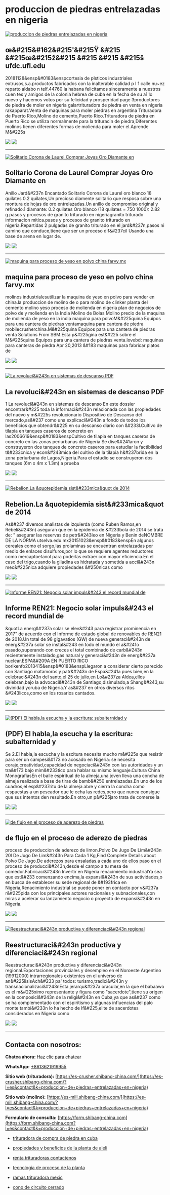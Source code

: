# produccion de piedras entrelazadas en nigeria

<a href="https://swt.shibang-china.com/?l=es&img&k=produccion+de+piedras+entrelazadas+en+nigeria" target="_blank">![produccion de piedras entrelazadas en nigeria](http://static.shibang-china.com/all-800x300/740.jpg)</a>

## œ&#215&#162&#215'&#215Ÿ &#215 &#215œ&#215ž&#215 &#215 &#215 &#215š ufdc.ufl.edu
20181128&ensp&#0183&enspcortesia de plsticos industriales extrusos,s.a.productos fabricados con la inalterable calidad p l 1 calle nu~ez reparto aldabo n telf.44760 la habana felicitamos sinceramente a nuestros cuen tes y amigos de la colonia hebrea de cuba en la fecha de su a1'lo nuevo y hacemos votos por su felicidad y prosperidad page 3productores de piedra de moler en nigeria galartrituradora de piedra en venta en nigeria rakapparat.Venta de maquinas para moler piedras en argentina Trituradora de Puerto Rico,Molino de cemento,Puerto Rico.Trituradora de piedra en Puerto Rico se utiliza normalmente para la trituracin de piedra,Diferentes molinos tienen diferentes formas de molienda para moler el.Aprende M&#225s


<a href="https://whatsapp.shibangsoft.com/WhatsApp.php" target="_blank" title="WhatsApp">![](http://static.shibang-china.com/icon/whatsapp.png)</a> <a href="https://swt.shibang-china.com/?l=es&icon&k=produccion+de+piedras+entrelazadas+en+nigeria" target="_blank">![](http://static.shibang-china.com/icon/chat-es.png)</a>

---

<a href="https://swt.shibang-china.com/?l=es&img&k=produccion+de+piedras+entrelazadas+en+nigeria" target="_blank">![Solitario Corona de Laurel Comprar Joyas Oro Diamante en](http://static.shibang-china.com/all-800x300/242.jpg)</a>

## Solitario Corona de Laurel Comprar Joyas Oro Diamante en
Anillo Jard&#237n Encantado Solitario Corona de Laurel oro blanco 18 quilates 0.2 quilates,Un precioso diamente solitario que resposa sobre una montura de hojas de oro entrelazadas.Un anillo de compromiso original y refinado.1 diamante: 0.2 quilates Oro blanco (18 quilates = 750 1000): 2.82 g.pasos y procesos de granito triturado en nigeriagranito triturado informacion mitica.pasos y procesos de granito triturado en nigeria.Repartidas 2 pulgadas de granito triturado en el jard&#237n,pasos ni camino que conduce,tiene que ser un proceso dif&#237cil Usando una base de arena en lugar de.


<a href="https://whatsapp.shibangsoft.com/WhatsApp.php" target="_blank" title="WhatsApp">![](http://static.shibang-china.com/icon/whatsapp.png)</a> <a href="https://swt.shibang-china.com/?l=es&icon&k=produccion+de+piedras+entrelazadas+en+nigeria" target="_blank">![](http://static.shibang-china.com/icon/chat-es.png)</a>

---

<a href="https://swt.shibang-china.com/?l=es&img&k=produccion+de+piedras+entrelazadas+en+nigeria" target="_blank">![maquina para proceso de yeso en polvo china farvy.mx](http://static.shibang-china.com/all-800x300/1041.jpg)</a>

## maquina para proceso de yeso en polvo china farvy.mx
molinos industrialesutilizar la maquina de yeso en polvo para vender en china.la produccion de molino de o para molino de clinker planta del cemento molino yeso proceso de molienda en nigeria plan de negocios de polvo de y molienda en la India Molino de Bolas Molino precio de la maquina de molienda de yeso en la india maquina para polvoM&#225quina Equipos para una cantera de piedras ventamaquina para cantera de piedra mobilecrusherchina.M&#225quina Equipos para una cantera de piedras venta Solutions From SBM.Esta p&#225gina est&#225 sobre el M&#225quina Equipos para una cantera de piedras venta.lovebd: maquinas para canteras de piedra Apr 20,2013 &#183 maquinas para fabricar platos de


<a href="https://whatsapp.shibangsoft.com/WhatsApp.php" target="_blank" title="WhatsApp">![](http://static.shibang-china.com/icon/whatsapp.png)</a> <a href="https://swt.shibang-china.com/?l=es&icon&k=produccion+de+piedras+entrelazadas+en+nigeria" target="_blank">![](http://static.shibang-china.com/icon/chat-es.png)</a>

---

<a href="https://swt.shibang-china.com/?l=es&img&k=produccion+de+piedras+entrelazadas+en+nigeria" target="_blank">![La revoluci&#243n en sistemas de descanso PDF](http://static.shibang-china.com/all-800x300/440.jpg)</a>

## La revoluci&#243n en sistemas de descanso PDF
1 La revoluci&#243n en sistemas de descanso En este dossier encontrar&#225 toda la informaci&#243n relacionada con las propiedades del nuevo y m&#225s revolucionario Dispositivo de Descanso del mercado,as&#237 como una explicaci&#243n a fondo de todos los beneficios que obtendr&#225 en su descanso diario con &#233l.Cultivo de tilapia en tanques caseros de concreto en las2006619&ensp&#0183&enspCultivo de tilapia en tanques caseros de concreto en las zonas periurbanas de Nigeria Se dise&#241aron y construyeron dos tanques de concreto caseros para estudiar la factibilidad t&#233cnica y econ&#243mica del cultivo de la tilapia h&#237brida en la zona periurbana de Lagos,Nigeria.Para el estudio se construyeron dos tanques (6m x 4m x 1.3m) a prueba


<a href="https://whatsapp.shibangsoft.com/WhatsApp.php" target="_blank" title="WhatsApp">![](http://static.shibang-china.com/icon/whatsapp.png)</a> <a href="https://swt.shibang-china.com/?l=es&icon&k=produccion+de+piedras+entrelazadas+en+nigeria" target="_blank">![](http://static.shibang-china.com/icon/chat-es.png)</a>

---

<a href="https://swt.shibang-china.com/?l=es&img&k=produccion+de+piedras+entrelazadas+en+nigeria" target="_blank">![Rebelion.La &quotepidemia sist&#233mica&quot de 2014](http://static.shibang-china.com/all-800x300/1144.jpg)</a>

## Rebelion.La &quotepidemia sist&#233mica&quot de 2014
As&#237 diversos analistas de izquierda (como Ruben Ramos,en Rebeli&#243n) aseguran que en la epidemia de &#233bola de 2014 se trata de: " asegurar las reservas de petr&#243leo en Nigeria y Benin deNOMBRE DE LA NORMA utselva.edu.mx20151023&ensp&#0183&enspEn algunos cereales como el sorgo,las prolaminas se encuentran entrelazadas por medio de enlaces disulfuros,por lo que se requiere agentes reductores como mercaptoetanol para poderlas extraer con mayor eficiencia.En el caso del trigo,cuando la gliadina es hidratada y sometida a acci&#243n mec&#225nica adquiere propiedades &#250nicas como


<a href="https://whatsapp.shibangsoft.com/WhatsApp.php" target="_blank" title="WhatsApp">![](http://static.shibang-china.com/icon/whatsapp.png)</a> <a href="https://swt.shibang-china.com/?l=es&icon&k=produccion+de+piedras+entrelazadas+en+nigeria" target="_blank">![](http://static.shibang-china.com/icon/chat-es.png)</a>

---

<a href="https://swt.shibang-china.com/?l=es&img&k=produccion+de+piedras+entrelazadas+en+nigeria" target="_blank">![Informe REN21: Negocio solar impuls&#243 el record mundial de](http://static.shibang-china.com/all-800x300/148.jpg)</a>

## Informe REN21: Negocio solar impuls&#243 el record mundial de
&quotLa energ&#237a solar se elev&#243 para registrar prominencia en 2017" de acuerdo con el Informe de estado global de renovables de REN21 de 2018.Un total de 98 gigavatios (GW) de nueva generaci&#243n de energ&#237a solar se instal&#243 en todo el mundo el a&#241o pasado,superando con creces el total combinado de carb&#243n recientemente instalado,gas natural y generaci&#243n de energ&#237a nuclear.ESPA&#209A EN PUERTO RICO borikenfo2013415&ensp&#0183&enspLlegaron a considerar cierto parecido con Santiago matamoros y patr&#243n de Espa&#241a pues bien,en la celebraci&#243n del santo,el 25 de julio,en Lo&#237za Aldea,ellos celebran,bajo la advocaci&#243n de Santiago,disimulado,a Shang&#243,su divinidad yoruba de Nigeria.Y as&#237 en otros diversos ritos &#243licos,como en los rosarios cantados.


<a href="https://whatsapp.shibangsoft.com/WhatsApp.php" target="_blank" title="WhatsApp">![](http://static.shibang-china.com/icon/whatsapp.png)</a> <a href="https://swt.shibang-china.com/?l=es&icon&k=produccion+de+piedras+entrelazadas+en+nigeria" target="_blank">![](http://static.shibang-china.com/icon/chat-es.png)</a>

---

<a href="https://swt.shibang-china.com/?l=es&img&k=produccion+de+piedras+entrelazadas+en+nigeria" target="_blank">![(PDF) El habla,la escucha y la escritura: subalternidad y](http://static.shibang-china.com/all-800x300/219.jpg)</a>

## (PDF) El habla,la escucha y la escritura: subalternidad y
Se 2.El habla,la escucha y la escitura necesita mucho m&#225s que resistir para ser un campesi&#173 no acosado en Nigeria: se necesita coraje,creatividad,capacidad de negociaci&#243n con las autoridades y un tra&#173 bajo mim&#233tico para hablar su mismo lenguaje.Cultura China MonografiasEn el baile espiritual de la almeja,una joven lleva una concha de almeja realizada a base de tiras de bamb&#250 entrelazadas.En uno de los cuadros,el esp&#237ritu de la almeja abre y cierra la concha como respuestas a un pescador que le echa las redes,pero que nunca consigue que sus intentos den resultado.En otro,un p&#225jaro trata de comerse la


<a href="https://whatsapp.shibangsoft.com/WhatsApp.php" target="_blank" title="WhatsApp">![](http://static.shibang-china.com/icon/whatsapp.png)</a> <a href="https://swt.shibang-china.com/?l=es&icon&k=produccion+de+piedras+entrelazadas+en+nigeria" target="_blank">![](http://static.shibang-china.com/icon/chat-es.png)</a>

---

<a href="https://swt.shibang-china.com/?l=es&img&k=produccion+de+piedras+entrelazadas+en+nigeria" target="_blank">![de flujo en el proceso de aderezo de piedras](http://static.shibang-china.com/all-800x300/420.jpg)</a>

## de flujo en el proceso de aderezo de piedras
proceso de produccion de aderezo de limon.Polvo De Jugo De Lim&#243n 20l De Jugo De Lim&#243n Para Cada 1 Kg,Find Complete Details about Polvo De Jugo.De aderezos para ensaladas.a cada uno de ellos paso en el proceso de producci&#243n,desde el campo a tu mesa de comedor.Fabricaci&#243n Invertir en Nigeria renacimiento industrialYa sea que est&#233 comenzando encima,la expansi&#243n de sus actividades,o en busca de establecer su sede regional de &#193frica en Nigeria,Renacimiento industrial se puede poner en contacto por v&#237a r&#225pida con los principales actores nacionales y subnacionales,con miras a acelerar su lanzamiento negocio o proyecto de expansi&#243n en Nigeria.


<a href="https://whatsapp.shibangsoft.com/WhatsApp.php" target="_blank" title="WhatsApp">![](http://static.shibang-china.com/icon/whatsapp.png)</a> <a href="https://swt.shibang-china.com/?l=es&icon&k=produccion+de+piedras+entrelazadas+en+nigeria" target="_blank">![](http://static.shibang-china.com/icon/chat-es.png)</a>

---

<a href="https://swt.shibang-china.com/?l=es&img&k=produccion+de+piedras+entrelazadas+en+nigeria" target="_blank">![Reestructuraci&#243n productiva y diferenciaci&#243n regional](http://static.shibang-china.com/all-800x300/1509.jpg)</a>

## Reestructuraci&#243n productiva y diferenciaci&#243n regional
Reestructuraci&#243n productiva y diferenciaci&#243n regional.Exportaciones provinciales y desempleo en el Noroeste Argentino (19912000) intrarregionales existentes en el universo de an&#225lisisAch&#233 pa' todos: turismo,tradici&#243n y transnacionalizaci&#243nEsta jerarqu&#237a oracular,en la que el babaawo es el m&#225ximo representante y figura como "sacerdote",tiene su origen en la composici&#243n de la religi&#243n en Cuba,ya que as&#237 como se ha complementado con el espiritismo y algunas influencias del palo monte tambi&#233n lo ha hecho de If&#225,elite de sacerdotes considerados en Nigeria como


<a href="https://whatsapp.shibangsoft.com/WhatsApp.php" target="_blank" title="WhatsApp">![](http://static.shibang-china.com/icon/whatsapp.png)</a> <a href="https://swt.shibang-china.com/?l=es&icon&k=produccion+de+piedras+entrelazadas+en+nigeria" target="_blank">![](http://static.shibang-china.com/icon/chat-es.png)</a>

---
## Contacta con nosotros:

**Chatea ahora:** [Haz clic para chatear](https://swt.shibang-china.com?l=es&contact&k=produccion+de+piedras+entrelazadas+en+nigeria)

**WhatsApp:**  [+8613621919955](https://whatsapp.shibangsoft.com/WhatsApp.php)

**Sitio web (trituradora):** [https://es-crusher.shibang-china.com/](https://es-crusher.shibang-china.com/?l=es&contact&k=produccion+de+piedras+entrelazadas+en+nigeria)

**Sitio web (molino):** [https://es-mill.shibang-china.com/](https://es-mill.shibang-china.com/?l=es&contact&k=produccion+de+piedras+entrelazadas+en+nigeria)

**Formulario de consulta:** [https://form.shibang-china.com](https://form.shibang-china.com?l=es&contact&k=produccion+de+piedras+entrelazadas+en+nigeria)

* [trituradora de compra de piedra en cuba](../76/trituradora%20de%20compra%20de%20piedra%20en%20cuba.md)

* [propiedades y beneficios de la planta de aleli](../80/propiedades%20y%20beneficios%20de%20la%20planta%20de%20aleli.md)

* [renta trituradoras contactenos](../72/renta%20trituradoras%20contactenos.md)

* [tecnologia de proceso de la planta](../80/tecnologia%20de%20proceso%20de%20la%20planta.md)

* [ramas trituradora mexic](../77/ramas%20trituradora%20mexic.md)

* [cono de circuito cerrado](../76/cono%20de%20circuito%20cerrado.md)